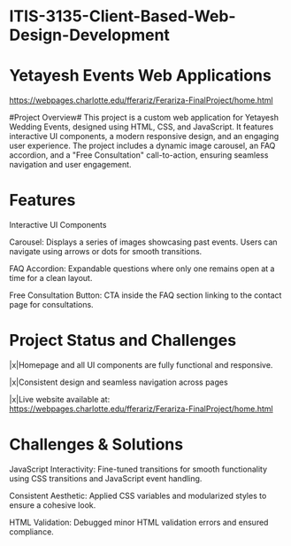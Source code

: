 # ITIS-3135-Client-Based-Web-Design-Development

# Yetayesh Events Web Applications # 
https://webpages.charlotte.edu/fferariz/Ferariza-FinalProject/home.html

#Project Overview#
This project is a custom web application for Yetayesh Wedding Events, designed using HTML, CSS, and JavaScript. It features interactive UI components, a modern responsive design, and an engaging user experience. The project includes a dynamic image carousel, an FAQ accordion, and a "Free Consultation" call-to-action, ensuring seamless navigation and user engagement.

# Features #
Interactive UI Components

Carousel: Displays a series of images showcasing past events. Users can navigate using arrows or dots for smooth transitions.

FAQ Accordion: Expandable questions where only one remains open at a time for a clean layout.

Free Consultation Button: CTA inside the FAQ section linking to the contact page for consultations.

# Project Status and Challenges #
|x|Homepage and all UI components are fully functional and responsive.

|x|Consistent design and seamless navigation across pages

|x|Live website available at: https://webpages.charlotte.edu/fferariz/Ferariza-FinalProject/home.html

# Challenges & Solutions #
JavaScript Interactivity: Fine-tuned transitions for smooth functionality using CSS transitions and JavaScript event handling.

Consistent Aesthetic: Applied CSS variables and modularized styles to ensure a cohesive look.

HTML Validation: Debugged minor HTML validation errors and ensured compliance.
